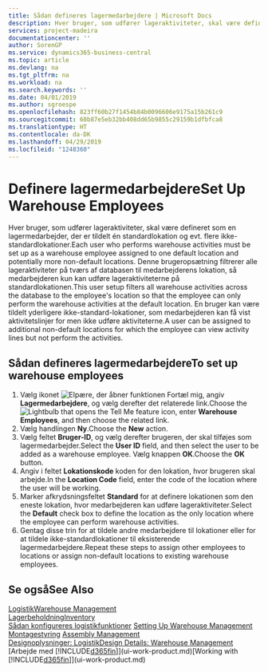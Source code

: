 ```yaml
---
title: Sådan defineres lagermedarbejdere | Microsoft Docs
description: Hver bruger, som udfører lageraktiviteter, skal være defineret som en lagermedarbejder, der er tildelt én standardlokation og evt. flere ikke-standardlokationer.
services: project-madeira
documentationcenter: ''
author: SorenGP
ms.service: dynamics365-business-central
ms.topic: article
ms.devlang: na
ms.tgt_pltfrm: na
ms.workload: na
ms.search.keywords: ''
ms.date: 04/01/2019
ms.author: sgroespe
ms.openlocfilehash: 823ff60b27f1454b84b0096606e9175a15b261c9
ms.sourcegitcommit: 60b87e5eb32bb408dd65b9855c29159b1dfbfca8
ms.translationtype: HT
ms.contentlocale: da-DK
ms.lasthandoff: 04/29/2019
ms.locfileid: "1248360"
---
```

# <a name="set-up-warehouse-employees"></a><span data-ttu-id="c1636-103">Definere lagermedarbejdere</span><span class="sxs-lookup"><span data-stu-id="c1636-103">Set Up Warehouse Employees</span></span>
<span data-ttu-id="c1636-104">Hver bruger, som udfører lageraktiviteter, skal være defineret som en lagermedarbejder, der er tildelt én standardlokation og evt. flere ikke-standardlokationer.</span><span class="sxs-lookup"><span data-stu-id="c1636-104">Each user who performs warehouse activities must be set up as a warehouse employee assigned to one default location and potentially more non-default locations.</span></span> <span data-ttu-id="c1636-105">Denne brugeropsætning filtrerer alle lageraktiviteter på tværs af databasen til medarbejderens lokation, så medarbejderen kun kan udføre lageraktiviteterne på standardlokationen.</span><span class="sxs-lookup"><span data-stu-id="c1636-105">This user setup filters all warehouse activities across the database to the employee's location so that the employee can only perform the warehouse activities at the default location.</span></span> <span data-ttu-id="c1636-106">En bruger kan være tildelt yderligere ikke-standard-lokationer, som medarbejderen kan få vist aktivitetslinjer for men ikke udføre aktiviteterne.</span><span class="sxs-lookup"><span data-stu-id="c1636-106">A user can be assigned to additional non-default locations for which the employee can view activity lines but not perform the activities.</span></span>

## <a name="to-set-up-warehouse-employees"></a><span data-ttu-id="c1636-107">Sådan defineres lagermedarbejdere</span><span class="sxs-lookup"><span data-stu-id="c1636-107">To set up warehouse employees</span></span>  
1.  <span data-ttu-id="c1636-108">Vælg ikonet ![Elpære, der åbner funktionen Fortæl mig](media/ui-search/search_small.png "Fortæl mig, hvad du vil foretage dig"), angiv **Lagermedarbejdere**, og vælg derefter det relaterede link.</span><span class="sxs-lookup"><span data-stu-id="c1636-108">Choose the ![Lightbulb that opens the Tell Me feature](media/ui-search/search_small.png "Tell me what you want to do") icon, enter **Warehouse Employees**, and then choose the related link.</span></span>  
2. <span data-ttu-id="c1636-109">Vælg handlingen **Ny**.</span><span class="sxs-lookup"><span data-stu-id="c1636-109">Choose the **New** action.</span></span>  
3. <span data-ttu-id="c1636-110">Vælg feltet **Bruger-ID**, og vælg derefter brugeren, der skal tilføjes som lagermedarbejder.</span><span class="sxs-lookup"><span data-stu-id="c1636-110">Select the **User ID** field, and then select the user to be added as a warehouse employee.</span></span> <span data-ttu-id="c1636-111">Vælg knappen **OK**.</span><span class="sxs-lookup"><span data-stu-id="c1636-111">Choose the **OK** button.</span></span>  
6.  <span data-ttu-id="c1636-112">Angiv i feltet **Lokationskode** koden for den lokation, hvor brugeren skal arbejde.</span><span class="sxs-lookup"><span data-stu-id="c1636-112">In the **Location Code** field, enter the code of the location where the user will be working.</span></span>  
7.  <span data-ttu-id="c1636-113">Marker afkrydsningsfeltet **Standard** for at definere lokationen som den eneste lokation, hvor medarbejderen kan udføre lageraktiviteter.</span><span class="sxs-lookup"><span data-stu-id="c1636-113">Select the **Default** check box to define the location as the only location where the employee can perform warehouse activities.</span></span>  
8.  <span data-ttu-id="c1636-114">Gentag disse trin for at tildele andre medarbejdere til lokationer eller for at tildele ikke-standardlokationer til eksisterende lagermedarbejdere.</span><span class="sxs-lookup"><span data-stu-id="c1636-114">Repeat these steps to assign other employees to locations or assign non-default locations to existing warehouse employees.</span></span>  

## <a name="see-also"></a><span data-ttu-id="c1636-115">Se også</span><span class="sxs-lookup"><span data-stu-id="c1636-115">See Also</span></span>  
[<span data-ttu-id="c1636-116">Logistik</span><span class="sxs-lookup"><span data-stu-id="c1636-116">Warehouse Management</span></span>](warehouse-manage-warehouse.md)  
[<span data-ttu-id="c1636-117">Lagerbeholdning</span><span class="sxs-lookup"><span data-stu-id="c1636-117">Inventory</span></span>](inventory-manage-inventory.md)  
<span data-ttu-id="c1636-118">[Sådan konfigureres logistikfunktioner](warehouse-setup-warehouse.md)   </span><span class="sxs-lookup"><span data-stu-id="c1636-118">[Setting Up Warehouse Management](warehouse-setup-warehouse.md)   </span></span>  
<span data-ttu-id="c1636-119">[Montagestyring](assembly-assemble-items.md)  </span><span class="sxs-lookup"><span data-stu-id="c1636-119">[Assembly Management](assembly-assemble-items.md)  </span></span>  
[<span data-ttu-id="c1636-120">Designoplysninger: Logistik</span><span class="sxs-lookup"><span data-stu-id="c1636-120">Design Details: Warehouse Management</span></span>](design-details-warehouse-management.md)  
<span data-ttu-id="c1636-121">[Arbejde med [!INCLUDE[d365fin](includes/d365fin_md.md)]](ui-work-product.md)</span><span class="sxs-lookup"><span data-stu-id="c1636-121">[Working with [!INCLUDE[d365fin](includes/d365fin_md.md)]](ui-work-product.md)</span></span>  
